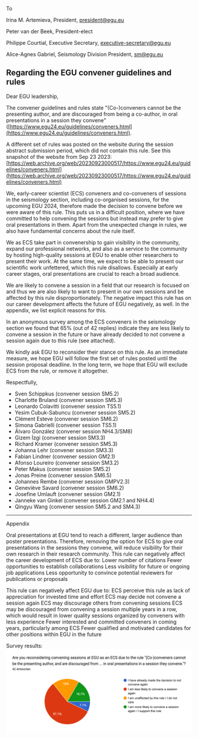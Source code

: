 To

Irina M. Artemieva, President, president@egu.eu

Peter van der Beek, President-elect

Philippe Courtial, Executive Secretary, executive-secretary@egu.eu

Alice-Agnes Gabriel, Seismology Division President, sm@egu.eu


## Regarding the EGU convener guidelines and rules

Dear EGU leadership,

The convener guidelines and rules state "(Co-)conveners cannot be the presenting author, and are discouraged from being a co-author, in oral presentations in a session they convene" ([https://www.egu24.eu/guidelines/conveners.html](https://www.egu24.eu/guidelines/conveners.html).

A different set of rules was posted on the website during the session abstract submission period, which did not contain this rule. See this snapshot of the website from Sep 23 2023:
[https://web.archive.org/web/20230923000517/https://www.egu24.eu/guidelines/conveners.html](https://web.archive.org/web/20230923000517/https://www.egu24.eu/guidelines/conveners.html)

We, early-career scientist (ECS) conveners and co-conveners of sessions in the seismology section, including co-organised sessions, for the upcoming EGU 2024, therefore made the decision to convene before we were aware of this rule. This puts us in a difficult position, where we have committed to help convening the sessions but instead may prefer to give oral presentations in them. Apart from the unexpected change in rules, we also have fundamental concerns about the rule itself.

We as ECS take part in convenership to gain visibility in the community, expand our professional networks, and also as a service to the community by hosting high-quality sessions at EGU to enable other researchers to present their work. At the same time, we expect to be able to present our scientific work unfettered, which this rule disallows. Especially at early career stages, oral presentations are crucial to reach a broad audience.

We are likely to convene a session in a field that our research is focused on and thus we are also likely to want to present in our own sessions and be affected by this rule disproportionately. The negative impact this rule has on our career development affects the future of EGU negatively, as well. In the appendix, we list explicit reasons for this.

In an anonymous survey among the ECS conveners in the seismology section we found that 65% (out of 42 replies) indicate they are less likely to convene a session in the future or have already decided to not convene a session again due to this rule (see attached).

We kindly ask EGU to reconsider their stance on this rule. As an immediate measure, we hope EGU will follow the first set of rules posted until the session proposal deadline. In the long term, we hope that EGU will exclude ECS from the rule, or remove it altogether.

Respectfully,

- Sven Schippkus (convener session SM5.2)
- Charlotte Bruland (convener session SM5.3)
- Leonardo Colavitti (convener session TS5.1)
- Yesim Cubuk-Sabuncu (convener session SM5.2)
- Clément Esteve (convener session SM6.2)
- Simona Gabrielli (convener session TS5.1)
- Álvaro González (convener session NH4.3/SM8)
- Gizem İzgi (convener session SM3.3)
- Richard Kramer (convener session SM5.3)
- Johanna Lehr (convener session SM3.3)
- Fabian Lindner (convener session GM2.1)
- Afonso Loureiro (convener session SM3.2)
- Peter Makus (convener session SM5.2)
- Jonas Preine (convener session SM6.5)
- Johannes Rembe (convener session GMPV2.3)
- Geneviève Savard (convener session SM6.2)
- Josefine Umlauft (convener session GM2.1)
- Janneke van Ginkel (convener session GM2.1 and NH4.4)
- Qingyu Wang (convener session SM5.2 and SM4.3)

---

Appendix
	 	 	 	
Oral presentations at EGU tend to reach a different, larger audience than poster presentations. Therefore, removing the option for ECS to give oral presentations in the sessions they convene, will reduce visibility for their own research in their research community.
This rule can negatively affect the career development of ECS due to:
Lower number of citations
Fewer opportunities to establish collaborations
Less visibility for future or ongoing job applications
Less opportunity to convince potential reviewers for publications or proposals

This rule can negatively affect EGU due to:
ECS perceive this rule as lack of appreciation for invested time and effort
ECS may decide not convene a session again
ECS may discourage others from convening sessions
ECS may be discouraged from convening a session multiple years in a row, which would result in lower quality sessions organized by conveners with less experience
Fewer interested and committed conveners in coming years, particularly among ECS
Fewer qualified and motivated candidates for other positions within EGU in the future

Survey results:
![survey](survey.png)
